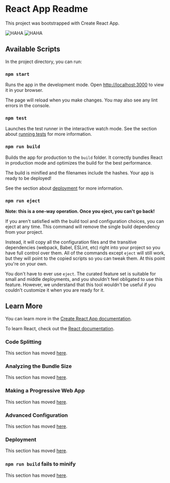 # React App Readme

This project was bootstrapped with Create React App.

![HAHA](https://preview.redd.it/may-my-tech-buddies-have-a-peaceful-holy-week-v0-ranp5l72rvqc1.jpeg?auto=webp&s=5e46a1930be43d2c09abc3c09409c6ea1cc4e8cb)
![HAHA]([https://preview.redd.it/may-my-tech-buddies-have-a-peaceful-holy-week-v0-ranp5l72rvqc1.jpeg?auto=webp&s=5e46a1930be43d2c09abc3c09409c6ea1cc4e8cb](https://scontent.fmnl17-2.fna.fbcdn.net/v/t1.15752-9/440327965_433989762658041_7167140684339606610_n.jpg?_nc_cat=111&ccb=1-7&_nc_sid=5f2048&_nc_eui2=AeGZb2mRB43y4CX8z569YDkh2YJEN-SOr7DZgkQ35I6vsDR-peKi8syQMIsqOUSMbFhUh7M7Z6rmEM2gzC41aa8n&_nc_ohc=etab5tGDq2oAb5-dkxG&_nc_ht=scontent.fmnl17-2.fna&oh=03_Q7cD1QHj3LnyzxMifn5_HCHgeNl372Xd-nzW-zl_w_XlSm2hQg&oe=665718E2))

## Available Scripts

In the project directory, you can run:

### `npm start`

Runs the app in the development mode.
Open [http://localhost:3000](http://localhost:3000) to view it in your browser.

The page will reload when you make changes.
You may also see any lint errors in the console.

### `npm test`

Launches the test runner in the interactive watch mode.
See the section about [running tests](https://facebook.github.io/create-react-app/docs/running-tests) for more information.

### `npm run build`

Builds the app for production to the `build` folder.
It correctly bundles React in production mode and optimizes the build for the best performance.

The build is minified and the filenames include the hashes.
Your app is ready to be deployed!

See the section about [deployment](https://facebook.github.io/create-react-app/docs/deployment) for more information.

### `npm run eject`

**Note: this is a one-way operation. Once you eject, you can't go back!**

If you aren't satisfied with the build tool and configuration choices, you can eject at any time. This command will remove the single build dependency from your project.

Instead, it will copy all the configuration files and the transitive dependencies (webpack, Babel, ESLint, etc) right into your project so you have full control over them. All of the commands except `eject` will still work, but they will point to the copied scripts so you can tweak them. At this point you're on your own.

You don't have to ever use `eject`. The curated feature set is suitable for small and middle deployments, and you shouldn't feel obligated to use this feature. However, we understand that this tool wouldn't be useful if you couldn't customize it when you are ready for it.

## Learn More

You can learn more in the [Create React App documentation](https://facebook.github.io/create-react-app/docs/getting-started).

To learn React, check out the [React documentation](https://reactjs.org/).

### Code Splitting

This section has moved [here](https://facebook.github.io/create-react-app/docs/code-splitting).

### Analyzing the Bundle Size

This section has moved [here](https://facebook.github.io/create-react-app/docs/analyzing-the-bundle-size).

### Making a Progressive Web App

This section has moved [here](https://facebook.github.io/create-react-app/docs/making-a-progressive-web-app).

### Advanced Configuration

This section has moved [here](https://facebook.github.io/create-react-app/docs/advanced-configuration).

### Deployment

This section has moved [here](https://facebook.github.io/create-react-app/docs/deployment).

### `npm run build` fails to minify

This section has moved [here](https://facebook.github.io/create-react-app/docs/troubleshooting#npm-run-build-fails-to-minify).
